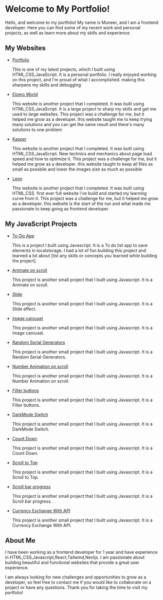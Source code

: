 # Welcome to My Portfolio!

Hello, and welcome to my portfolio! My name is Muneer, and I am a frontend developer. Here you can find some of my recent work and personal projects, as well as learn more about my skills and experience.

## My Websites

- [Portfolio](https://muneerdev.github.io/)

  This is one of my latest projects, which I built using HTML,CSS,JavaScript. It is a personal portfolio. I really enjoyed working on this project, and I'm proud of what I accomplished. making this sharpens my skills and debugging

- [Elzero World](https://muneerdev.github.io/project_thre/)

  This website is another project that I completed. It was built using HTML,CSS,JavaScript. It is a large project to sharp my skills and get me used to large websites. This project was a challenge for me, but it helped me grow as a developer. this website taught me to keep trying many solutions and you can get the same result and there's many solutions to one problem

- [Kasper](https://muneerdev.github.io/project_two)

  This website is another project that I completed. It was built using HTML,CSS,JavaScript. New technics and mechanics about page load speed and how to optimize it. This project was a challenge for me, but it helped me grow as a developer. this website taught to keep all files as small as possbile and lower the images size as much as possible

- [Leon](https://muneerdev.github.io/project_one)

  This website is another project that I completed. It was built using HTML,CSS. first ever full website i've build and started my learning curve from it. This project was a challenge for me, but it helped me grow as a developer. this website is the start of the run and what made me passionate to keep going as frontend developer

## My JavaScript Projects

- [To-Do App](https://muneerdev.github.io/Javascript_projects/javascript_project_six/)

  This is a project I built using Javascript. It is a To do list app to save elements in localstorage. I had a lot of fun building this project and learned a lot about [list any skills or concepts you learned while building the project].

- [Animate on scroll](https://muneerdev.github.io/Javascript_projects/javascript_project_twelve/)

  This project is another small project that I built using Javascript. It is a Animate on scroll.

- [Slide](https://muneerdev.github.io/Javascript_projects/javascript_project_eleven/)

  This project is another small project that I built using Javascript. It is a Slide effect.

- [image carousel](https://muneerdev.github.io/Javascript_projects/javascript_project_ten/)

  This project is another small project that I built using Javascript. It is a image carousel.

- [Random Serial Generators](https://muneerdev.github.io/Javascript_projects/javascript_project_eight/)

  This project is another small project that I built using Javascript. It is a Random Serial Generators.

- [Number Animation on scroll](https://muneerdev.github.io/Javascript_projects/javascript_project_nine/)

  This project is another small project that I built using Javascript. It is a Number Animation on scroll.

- [Filter buttons](https://muneerdev.github.io/Javascript_projects/javascript_project_seven/)

  This project is another small project that I built using Javascript. It is a Filter buttons.

- [DarkMode Switch](https://muneerdev.github.io/Javascript_projects/javascript_project_five/)

  This project is another small project that I built using Javascript. It is a DarkMode Switch.

- [Count Down](https://muneerdev.github.io/Javascript_projects/javascript_project_three/)

  This project is another small project that I built using Javascript. It is a Count Down.

- [Scroll to Top](https://muneerdev.github.io/Javascript_projects/javascript_project_four/)

  This project is another small project that I built using Javascript. It is a Scroll to Top.

- [Scroll bar progress](https://muneerdev.github.io/Javascript_projects/javascript_project_one/)

  This project is another small project that I built using Javascript. It is a Scroll bar progress.

- [Currency Exchange With API](https://muneerdev.github.io/Javascript_projects/javascript_project_two/)

  This project is another small project that I built using Javascript. It is a Currency Exchange With API.

## About Me

I have been working as a frontend developer for 1 year and have experience in HTML,CSS,Javascript,React,Tailwind,Nextjs. I am passionate about building beautiful and functional websites that provide a great user experience.

I am always looking for new challenges and opportunities to grow as a developer, so feel free to contact me if you would like to collaborate on a project or have any questions. Thank you for taking the time to visit my portfolio!
